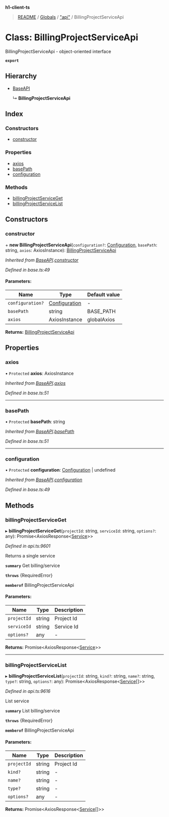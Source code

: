 **h1-client-ts**

> [README](../README.md) / [Globals](../globals.md) / ["api"](../modules/_api_.md) / BillingProjectServiceApi

# Class: BillingProjectServiceApi

BillingProjectServiceApi - object-oriented interface

**`export`** 

## Hierarchy

* [BaseAPI](_base_.baseapi.md)

  ↳ **BillingProjectServiceApi**

## Index

### Constructors

* [constructor](_api_.billingprojectserviceapi.md#constructor)

### Properties

* [axios](_api_.billingprojectserviceapi.md#axios)
* [basePath](_api_.billingprojectserviceapi.md#basepath)
* [configuration](_api_.billingprojectserviceapi.md#configuration)

### Methods

* [billingProjectServiceGet](_api_.billingprojectserviceapi.md#billingprojectserviceget)
* [billingProjectServiceList](_api_.billingprojectserviceapi.md#billingprojectservicelist)

## Constructors

### constructor

\+ **new BillingProjectServiceApi**(`configuration?`: [Configuration](_configuration_.configuration.md), `basePath`: string, `axios`: AxiosInstance): [BillingProjectServiceApi](_api_.billingprojectserviceapi.md)

*Inherited from [BaseAPI](_base_.baseapi.md).[constructor](_base_.baseapi.md#constructor)*

*Defined in base.ts:49*

#### Parameters:

Name | Type | Default value |
------ | ------ | ------ |
`configuration?` | [Configuration](_configuration_.configuration.md) | - |
`basePath` | string | BASE_PATH |
`axios` | AxiosInstance | globalAxios |

**Returns:** [BillingProjectServiceApi](_api_.billingprojectserviceapi.md)

## Properties

### axios

• `Protected` **axios**: AxiosInstance

*Inherited from [BaseAPI](_base_.baseapi.md).[axios](_base_.baseapi.md#axios)*

*Defined in base.ts:51*

___

### basePath

• `Protected` **basePath**: string

*Inherited from [BaseAPI](_base_.baseapi.md).[basePath](_base_.baseapi.md#basepath)*

*Defined in base.ts:51*

___

### configuration

• `Protected` **configuration**: [Configuration](_configuration_.configuration.md) \| undefined

*Inherited from [BaseAPI](_base_.baseapi.md).[configuration](_base_.baseapi.md#configuration)*

*Defined in base.ts:49*

## Methods

### billingProjectServiceGet

▸ **billingProjectServiceGet**(`projectId`: string, `serviceId`: string, `options?`: any): Promise\<AxiosResponse\<[Service](../interfaces/_api_.service.md)>>

*Defined in api.ts:9601*

Returns a single service

**`summary`** Get billing/service

**`throws`** {RequiredError}

**`memberof`** BillingProjectServiceApi

#### Parameters:

Name | Type | Description |
------ | ------ | ------ |
`projectId` | string | Project Id |
`serviceId` | string | Service Id |
`options?` | any | - |

**Returns:** Promise\<AxiosResponse\<[Service](../interfaces/_api_.service.md)>>

___

### billingProjectServiceList

▸ **billingProjectServiceList**(`projectId`: string, `kind?`: string, `name?`: string, `type?`: string, `options?`: any): Promise\<AxiosResponse\<[Service](../interfaces/_api_.service.md)[]>>

*Defined in api.ts:9616*

List service

**`summary`** List billing/service

**`throws`** {RequiredError}

**`memberof`** BillingProjectServiceApi

#### Parameters:

Name | Type | Description |
------ | ------ | ------ |
`projectId` | string | Project Id |
`kind?` | string | - |
`name?` | string | - |
`type?` | string | - |
`options?` | any | - |

**Returns:** Promise\<AxiosResponse\<[Service](../interfaces/_api_.service.md)[]>>
